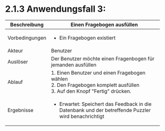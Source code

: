 # 2.1.3 Anwendungsfall 3: 

| Beschreibung | Einen Fragebogen ausfüllen |
| ------------- | --- |
| Vorbedingungen | <ul><li> Ein Fragebogen existiert </li></ul> |
| Akteur | Benutzer |
| Auslöser | Der Benutzer möchte einen Fragenbogen für jemanden ausfüllen |
| Ablauf | 1. Einen Benutzer und einen Fragebogen wählen <br/> 2. Den Fragebogen komplett ausfüllen <br/> 3. Auf den Knopf "Fertig" drücken. |
| Ergebnisse | <ul><li>Erwartet: Speichert das Feedback in die Datenbank und der betreffende Puzzler wird benachrichtigt</li></ul> |
